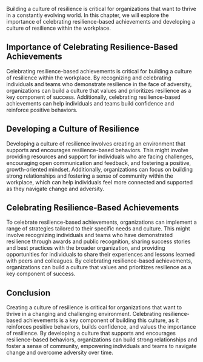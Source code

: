 
Building a culture of resilience is critical for organizations that want to thrive in a constantly evolving world. In this chapter, we will explore the importance of celebrating resilience-based achievements and developing a culture of resilience within the workplace.

Importance of Celebrating Resilience-Based Achievements
-------------------------------------------------------

Celebrating resilience-based achievements is critical for building a culture of resilience within the workplace. By recognizing and celebrating individuals and teams who demonstrate resilience in the face of adversity, organizations can build a culture that values and prioritizes resilience as a key component of success. Additionally, celebrating resilience-based achievements can help individuals and teams build confidence and reinforce positive behaviors.

Developing a Culture of Resilience
----------------------------------

Developing a culture of resilience involves creating an environment that supports and encourages resilience-based behaviors. This might involve providing resources and support for individuals who are facing challenges, encouraging open communication and feedback, and fostering a positive, growth-oriented mindset. Additionally, organizations can focus on building strong relationships and fostering a sense of community within the workplace, which can help individuals feel more connected and supported as they navigate change and adversity.

Celebrating Resilience-Based Achievements
-----------------------------------------

To celebrate resilience-based achievements, organizations can implement a range of strategies tailored to their specific needs and culture. This might involve recognizing individuals and teams who have demonstrated resilience through awards and public recognition, sharing success stories and best practices with the broader organization, and providing opportunities for individuals to share their experiences and lessons learned with peers and colleagues. By celebrating resilience-based achievements, organizations can build a culture that values and prioritizes resilience as a key component of success.

Conclusion
----------

Creating a culture of resilience is critical for organizations that want to thrive in a changing and challenging environment. Celebrating resilience-based achievements is a key component of building this culture, as it reinforces positive behaviors, builds confidence, and values the importance of resilience. By developing a culture that supports and encourages resilience-based behaviors, organizations can build strong relationships and foster a sense of community, empowering individuals and teams to navigate change and overcome adversity over time.
